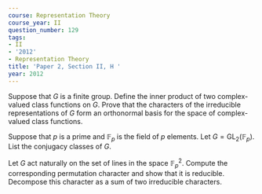 ```yaml
---
course: Representation Theory
course_year: II
question_number: 129
tags:
- II
- '2012'
- Representation Theory
title: 'Paper 2, Section II, H '
year: 2012
---
```




Suppose that $G$ is a finite group. Define the inner product of two complex-valued class functions on $G$. Prove that the characters of the irreducible representations of $G$ form an orthonormal basis for the space of complex-valued class functions.

Suppose that $p$ is a prime and $\mathbb{F}_{p}$ is the field of $p$ elements. Let $G=\mathrm{GL}_{2}\left(\mathbb{F}_{p}\right)$. List the conjugacy classes of $G$.

Let $G$ act naturally on the set of lines in the space $\mathbb{F}_{p}^{2}$. Compute the corresponding permutation character and show that it is reducible. Decompose this character as a sum of two irreducible characters.